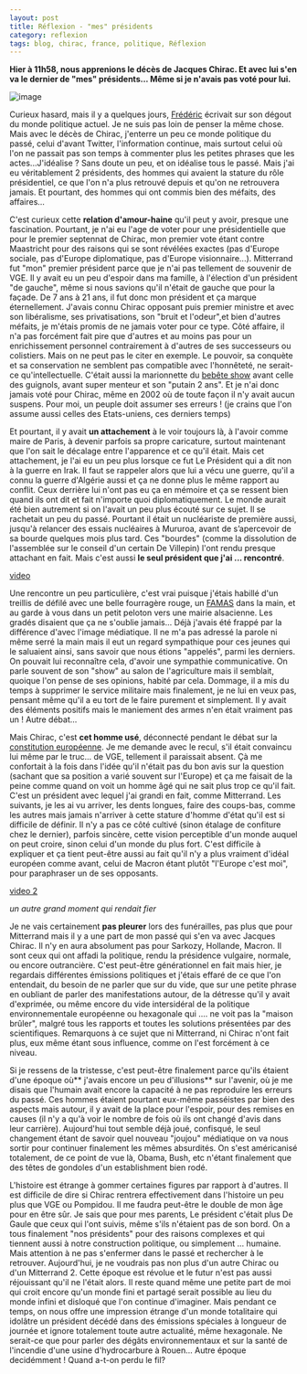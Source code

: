 ```yaml
---
layout: post
title: Réflexion - "mes" présidents
category: reflexion
tags: blog, chirac, france, politique, Réflexion
---
```


**Hier à 11h58, nous apprenions le décès de Jacques Chirac. Et avec lui s'en va le dernier de "mes" présidents... Même si je n'avais pas voté pour lui.**

![image](https://cheziceman.files.wordpress.com/2019/09/mitterand.png)

Curieux hasard, mais il y a quelques jours, <a href="http://frederic.bezies.free.fr/blog/?p=19087">Frédéric</a> écrivait sur son dégout du monde politique actuel. Je ne suis pas loin de penser la même chose. Mais avec le décès de Chirac, j'enterre un peu ce monde politique du passé, celui d'avant Twitter, l'information continue, mais surtout celui où l'on ne passait pas son temps à commenter plus les petites phrases que les actes...J'idéalise ? Sans doute un peu, et on idéalise tous le passé. Mais j'ai eu véritablement 2 présidents, des hommes qui avaient la stature du rôle présidentiel, ce que l'on n'a plus retrouvé depuis et qu'on ne retrouvera jamais. Et pourtant, des hommes qui ont commis bien des méfaits, des affaires...

C'est curieux cette **relation d'amour-haine** qu'il peut y avoir, presque une fascination. Pourtant, je n'ai eu l'age de voter pour une présidentielle que pour le premier septennat de Chirac, mon premier vote étant contre Maastricht pour des raisons qui se sont révélées exactes (pas d'Europe sociale, pas d'Europe diplomatique, pas d'Europe visionnaire...). Mitterrand fut "mon" premier président parce que je n'ai pas tellement de souvenir de VGE. Il y avait eu un peu d'espoir dans ma famille, à l'élection d'un président "de gauche", même si nous savions qu'il n'était de gauche que pour la façade. De 7 ans à 21 ans, il fut donc mon président et ça marque éternellement. J'avais connu Chirac opposant puis premier ministre et avec son libéralisme, ses privatisations, son "bruit et l'odeur",et bien d'autres méfaits, je m'étais promis de ne jamais voter pour ce type. Côté affaire, il n'a pas forcément fait pire que d'autres et au moins pas pour un enrichissement personnel contrairement à d'autres de ses successeurs ou colistiers. Mais on ne peut pas le citer en exemple. Le pouvoir, sa conquète et sa conservation ne semblent pas compatible avec l'honnêteté, ne serait-ce qu'intellectuelle. C'était aussi la marionnette du <a href="https://fr.wikipedia.org/wiki/Le_Bébête_show">bebête show</a> avant celle des guignols, avant super menteur et son "putain 2 ans". Et je n'ai donc jamais voté pour Chirac, même en 2002 où de toute façon il n'y avait aucun suspens. Pour moi, un peuple doit assumer ses erreurs ! (je crains que l'on assume aussi celles des Etats-uniens, ces derniers temps)

Et pourtant, il y avait **un attachement** à le voir toujours là, à l'avoir comme maire de Paris, à devenir parfois sa propre caricature, surtout maintenant que l'on sait le décalage entre l'apparence et ce qu'il était. Mais cet attachement, je l'ai eu un peu plus lorsque ce fut Le Président qui a dit non à la guerre en Irak. Il faut se rappeler alors que lui a vécu une guerre, qu'il a connu la guerre d'Algérie aussi et ça ne donne plus le même rapport au conflit. Ceux derrière lui n'ont pas eu ça en mémoire et ça se ressent bien quand ils ont dit et fait n'importe quoi diplomatiquement. Le monde aurait été bien autrement si on l'avait un peu plus écouté sur ce sujet. Il se rachetait un peu du passé. Pourtant il était un nucléariste de première aussi, jusqu'à relancer des essais nucléaires à Mururoa, avant de s’apercevoir de sa bourde quelques mois plus tard. Ces "bourdes" (comme la dissolution de l'assemblée sur le conseil d'un certain De Villepin) l'ont rendu presque attachant en fait. Mais c'est aussi **le seul président que j'ai ... rencontré**.

[video](https://www.youtube.com/watch?v=fJmfY0PuqxY)

Une rencontre un peu particulière, c'est vrai puisque j'étais habillé d'un treillis de défilé avec une belle fourragère rouge, un <a href="https://fr.wikipedia.org/wiki/FAMAS">FAMAS</a> dans la main, et au garde à vous dans un petit peloton vers une mairie alsacienne. Les gradés disaient que ça ne s'oublie jamais... Déjà j'avais été frappé par la différence d'avec l'image médiatique. Il ne m'a pas adressé la parole ni même serré la main mais il eut un regard sympathique pour ces jeunes qui le saluaient ainsi, sans savoir que nous étions "appelés", parmi les derniers. On pouvait lui reconnaître cela, d'avoir une sympathie communicative. On parle souvent de son "show" au salon de l'agriculture mais il semblait, quoique l'on pense de ses opinions, habité par cela. Dommage, il a mis du temps à supprimer le service militaire mais finalement, je ne lui en veux pas, pensant même qu'il a eu tort de le faire purement et simplement. Il y avait des éléments positifs mais le maniement des armes n'en était vraiment pas un ! Autre débat...

Mais Chirac, c'est **cet homme usé**, déconnecté pendant le débat sur la <a href="https://fr.wikipedia.org/wiki/Traité_établissant_une_constitution_pour_l%27Europe">constitution européenne</a>. Je me demande avec le recul, s'il était convaincu lui même par le truc... de VGE, tellement il paraissait absent. Çà me confortait à la fois dans l'idée qu'il n'était pas du bon avis sur la question (sachant que sa position a varié souvent sur l'Europe) et ça me faisait de la peine comme quand on voit un homme âgé qui ne sait plus trop ce qu'il fait. C'est un président avec lequel j'ai grandi en fait, comme Mitterrand. Les suivants, je les ai vu arriver, les dents longues, faire des coups-bas, comme les autres mais jamais n'arriver à cette stature d'homme d'état qu'il est si difficile de définir. Il n'y a pas ce côté cultivé (sinon étalage de confiture chez le dernier), parfois sincère, cette vision perceptible d'un monde auquel on peut croire, sinon celui d'un monde du plus fort. C'est difficile à expliquer et ça tient peut-être aussi au fait qu'il n'y a plus vraiment d'idéal européen comme avant, celui de Macron étant plutôt "l'Europe c'est moi", pour paraphraser un de ses opposants.

[video 2](https://www.youtube.com/watch?v=IvXO6sbiN_U)

*un autre grand moment qui rendait fier*

Je ne vais certainement **pas pleurer** lors des funérailles, pas plus que pour Mitterrand mais il y a une part de mon passé qui s'en va avec Jacques Chirac. Il n'y en aura absolument pas pour Sarkozy, Hollande, Macron. Il sont ceux qui ont affadi la politique, rendu la présidence vulgaire, normale, ou encore outrancière. C'est peut-être générationnel en fait mais hier, je regardais différentes émissions politiques et j'étais effaré de ce que l'on entendait, du besoin de ne parler que sur du vide, que sur une petite phrase en oubliant de parler des manifestations autour, de la détresse qu'il y avait d'exprimée, ou même encore du vide intersidéral de la politique environnementale européenne ou hexagonale qui .... ne voit pas la "maison brûler", malgré tous les rapports et toutes les solutions présentées par des scientifiques. Remarquons à ce sujet que ni Mitterrand, ni Chirac n'ont fait plus, eux même étant sous influence, comme on l'est forcément à ce niveau. 

Si je ressens de la tristesse, c'est peut-être finalement parce qu'ils étaient d'une époque où** j'avais encore un peu d'illusions** sur l'avenir, où je me disais que l'humain avait encore la capacité à ne pas reproduire les erreurs du passé. Ces hommes étaient pourtant eux-même passéistes par bien des aspects mais autour, il y avait de la place pour l'espoir, pour des remises en causes (il n'y a qu'à voir le nombre de fois où ils ont changé d'avis dans leur carrière). Aujourd'hui tout semble déjà joué, confisqué, le seul changement étant de savoir quel nouveau "joujou" médiatique on va nous sortir pour continuer finalement les mêmes absurdités. On s'est américanisé totalement, de ce point de vue là, Obama, Bush, etc n'étant finalement que des têtes de gondoles d'un establishment bien rodé. 

L'histoire est étrange à gommer certaines figures par rapport à d'autres. Il est difficile de dire si Chirac rentrera effectivement dans l'histoire un peu plus que VGE ou Pompidou. Il me faudra peut-être le double de mon âge pour en être sûr. Je sais que pour mes parents, Le président c'était plus De Gaule que ceux qui l'ont suivis, même s'ils n'étaient pas de son bord. On a tous finalement "nos présidents" pour des raisons complexes et qui tiennent aussi à notre construction politique, ou simplement ... humaine. Mais attention à ne pas s'enfermer dans le passé et rechercher à le retrouver. Aujourd'hui, je ne voudrais pas non plus d'un autre Chirac ou d'un Mitterrand 2. Cette époque est révolue et le futur n'est pas aussi réjouissant qu'il ne l'était alors. Il reste quand même une petite part de moi qui croit encore qu'un monde fini et partagé serait possible au lieu du monde infini et disloqué que l'on continue d'imaginer. Mais pendant ce temps, on nous offre une impression étrange d'un monde totalitaire qui idolâtre un président décédé dans des émissions spéciales à longueur de journée et ignore totalement toute autre actualité, même hexagonale. Ne serait-ce que pour parler des dégâts environnementaux et sur la santé de l'incendie d'une usine d'hydrocarbure à Rouen... Autre époque decidémment ! Quand a-t-on perdu le fil?

